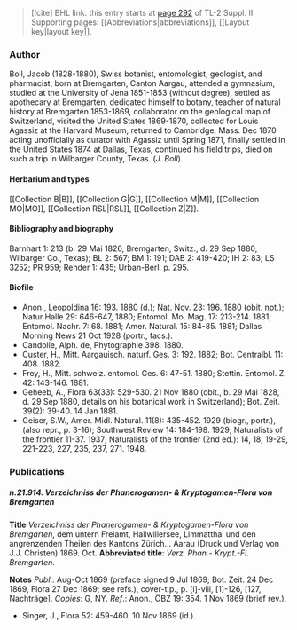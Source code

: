 > [!cite] BHL link: this entry starts at [page 292](https://www.biodiversitylibrary.org/item/103859#page/302/mode/1up) of TL-2 Suppl. II.
> Supporting pages: [[Abbreviations|abbreviations]], [[Layout key|layout key]].

### Author

Boll, Jacob (1828-1880), Swiss botanist, entomologist, geologist, and pharmacist, born at Bremgarten, Canton Aargau, attended a gymnasium, studied at the University of Jena 1851-1853 (without degree), settled as apothecary at Bremgarten, dedicated himself to botany, teacher of natural history at Bremgarten 1853-1869, collaborator on the geological map of Switzerland, visited the United States 1869-1870, collected for Louis Agassiz at the Harvard Museum, returned to Cambridge, Mass. Dec 1870 acting unofficially as curator with Agassiz until Spring 1871, finally settled in the United States 1874 at Dallas, Texas, continued his field trips, died on such a trip in Wilbarger County, Texas. (*J. Boll*).

#### Herbarium and types

[[Collection B|B]], [[Collection G|G]], [[Collection M|M]], [[Collection MO|MO]], [[Collection RSL|RSL]], [[Collection Z|Z]].

#### Bibliography and biography

Barnhart 1: 213 (b. 29 Mai 1826, Bremgarten, Switz., d. 29 Sep 1880, Wilbarger Co., Texas); BL 2: 567; BM 1: 191; DAB 2: 419-420; IH 2: 83; LS 3252; PR 959; Rehder 1: 435; Urban-Berl. p. 295.

#### Biofile

- Anon., Leopoldina 16: 193. 1880 (d.); Nat. Nov. 23: 196. 1880 (obit. not.); Natur Halle 29: 646-647, 1880; Entomol. Mo. Mag. 17: 213-214. 1881; Entomol. Nachr. 7: 68. 1881; Amer. Natural. 15: 84-85. 1881; Dallas Morning News 21 Oct 1928 (portr., facs.).
- Candolle, Alph. de, Phytographie 398. 1880.
- Custer, H., Mitt. Aargauisch. naturf. Ges. 3: 192. 1882; Bot. Centralbl. 11: 408. 1882.
- Frey, H., Mitt. schweiz. entomol. Ges. 6: 47-51. 1880; Stettin. Entomol. Z. 42: 143-146. 1881.
- Geheeb, A., Flora 63(33): 529-530. 21 Nov 1880 (obit., b. 29 Mai 1828, d. 29 Sep 1880, details on his botanical work in Switzerland); Bot. Zeit. 39(2): 39-40. 14 Jan 1881.
- Geiser, S.W., Amer. Midl. Natural. 11(8): 435-452. 1929 (biogr., portr.), (also repr., p. 3-16); Southwest Review 14: 184-198. 1929; Naturalists of the frontier 11-37. 1937; Naturalists of the frontier (2nd ed.): 14, 18, 19-29, 221-223, 227, 235, 237, 271. 1948.

### Publications

##### n.21.914. Verzeichniss der Phanerogamen- & Kryptogamen-Flora von Bremgarten

**Title**
*Verzeichniss der Phanerogamen- & Kryptogamen-Flora von Bremgarten*, dem untern Freiamt, Hallwillersee, Limmatthal und den angrenzenden Theilen des Kantons Zürich... Aarau (Druck und Verlag von J.J. Christen) 1869. Oct.
**Abbreviated title**: *Verz. Phan.- Krypt.-Fl. Bremgarten*.

**Notes**
*Publ*.: Aug-Oct 1869 (preface signed 9 Jul 1869; Bot. Zeit. 24 Dec 1869, Flora 27 Dec 1869; see refs.), cover-t.p., p. \[i\]-viii, \[1\]-126, \[127, Nachträge\]. *Copies*: G, NY.
*Ref*.: Anon., ÖBZ 19: 354. 1 Nov 1869 (brief rev.).
- Singer, J., Flora 52: 459-460. 10 Nov 1869 (id.).

